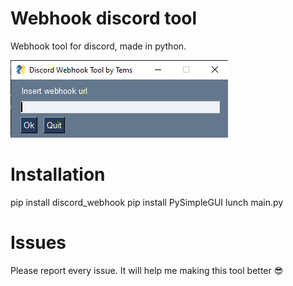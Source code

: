 # Webhook discord tool
Webhook tool for discord, made in python.


![](preview.png)


# Installation
pip install discord_webhook 
pip install PySimpleGUI
lunch main.py
# Issues
Please report every issue. It will help me making this tool better 😎
